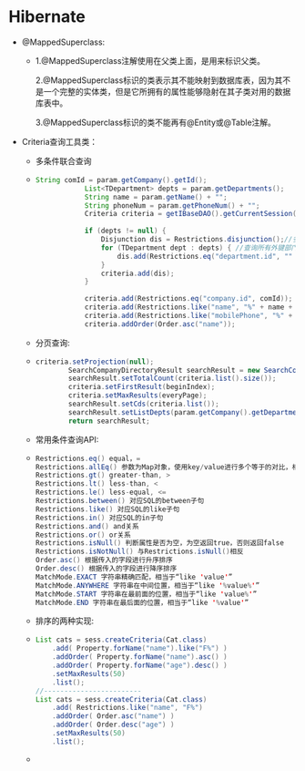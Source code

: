 # Hibernate

+ @MappedSuperclass:

  + 1.@MappedSuperclass注解使用在父类上面，是用来标识父类。

    2.@MappedSuperclass标识的类表示其不能映射到数据库表，因为其不是一个完整的实体类，但是它所拥有的属性能够隐射在其子类对用的数据库表中。

    3.@MappedSuperclass标识的类不能再有@Entity或@Table注解。

+ Criteria查询工具类：

  + 多条件联合查询
  
  + ```java
    String comId = param.getCompany().getId();
                List<TDepartment> depts = param.getDepartments();
                String name = param.getName() + "";
                String phoneNum = param.getPhoneNum() + "";
                Criteria criteria = getIBaseDAO().getCurrentSession().createCriteria(TCompanyDirectory.class);
      
                if (depts != null) {
                    Disjunction dis = Restrictions.disjunction();//多条件查询准备
                    for (TDepartment dept : depts) { //查询所有外键部门Id符合条件的员工
                        dis.add(Restrictions.eq("department.id", "" + dept.getId()));
                    }
                    criteria.add(dis);
                }
            
                criteria.add(Restrictions.eq("company.id", comId));
                criteria.add(Restrictions.like("name", "%" + name + "%"));
                criteria.add(Restrictions.like("mobilePhone", "%" + phoneNum + "%"));
                criteria.addOrder(Order.asc("name"));
    ```
  
  + 分页查询:
  
  + ```java
    criteria.setProjection(null);
            SearchCompanyDirectoryResult searchResult = new SearchCompanyDirectoryResult();
            searchResult.setTotalCount(criteria.list().size());
            criteria.setFirstResult(beginIndex);
            criteria.setMaxResults(everyPage);
            searchResult.setCds(criteria.list());
            searchResult.setListDepts(param.getCompany().getDepartments());
            return searchResult;
    ```
  
  + 常用条件查询API:
  
  + ```java
    Restrictions.eq() equal，=
    Restrictions.allEq() 参数为Map对象，使用key/value进行多个等于的对比，相当于多个Restrictions.eq()的效果
    Restrictions.gt() greater-than, >
    Restrictions.lt() less-than, <
    Restrictions.le() less-equal, <=
    Restrictions.between() 对应SQL的between子句
    Restrictions.like() 对应SQL的like子句
    Restrictions.in() 对应SQL的in子句
    Restrictions.and() and关系
    Restrictions.or() or关系
    Restrictions.isNull() 判断属性是否为空，为空返回true，否则返回false
    Restrictions.isNotNull() 与Restrictions.isNull()相反
    Order.asc() 根据传入的字段进行升序排序
    Order.desc() 根据传入的字段进行降序排序
    MatchMode.EXACT 字符串精确匹配，相当于“like 'value'”
    MatchMode.ANYWHERE 字符串在中间位置，相当于“like '%value%'”
    MatchMode.START 字符串在最前面的位置，相当于“like 'value%'”
    MatchMode.END 字符串在最后面的位置，相当于“like '%value'”
    ```
  
  + 排序的两种实现:
  
  + ```java
    List cats = sess.createCriteria(Cat.class)
        .add( Property.forName("name").like("F%") )
        .addOrder( Property.forName("name").asc() )
        .addOrder( Property.forName("age").desc() )
        .setMaxResults(50)
        .list();
    //------------------------
    List cats = sess.createCriteria(Cat.class)
        .add( Restrictions.like("name", "F%")
        .addOrder( Order.asc("name") )
        .addOrder( Order.desc("age") )
        .setMaxResults(50)
        .list();
    ```
  
  + 
